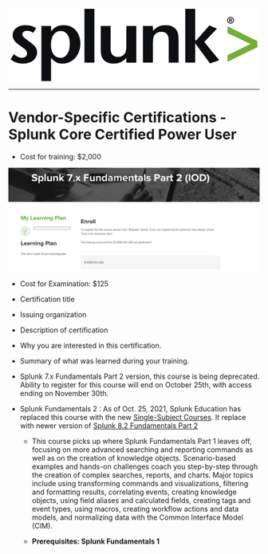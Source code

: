 <img align="center" width="550" height="150" src="https://github.com/Diablo5G/UTA-CYBER-2021-ASSIGNMENT/blob/Master/Defensive%20Security%20Unit/19-Protecting%20VSI%20from%20Future%20Attacks/Images/Splunk_logo.png">

---

# Vendor-Specific Certifications - Splunk Core Certified Power User

 - Cost for training: $2,000 

![cost](https://github.com/Diablo5G/UTA-CYBER-2021-ASSIGNMENT/blob/Master/Certification%20Prep/Splunk%20Certification/Images/cost.png)

 - Cost for Examination:  $125
 - Certification title
 - Issuing organization
 - Description of certification
 - Why you are interested in this certification.
 - Summary of what was learned during your training.
 - Splunk 7.x Fundamentals Part 2 version, this course is being deprecated. Ability to register for this course will end on October 25th, with access ending on November 30th.
 - Splunk Fundamentals 2 : As of Oct. 25, 2021, Splunk Education has replaced this course with the new [Single-Subject Courses](https://education.splunk.com/single-subject-courses). It replace with newer version of [Splunk 8.2 Fundamentals Part 2](https://education.splunk.com/instructor-led-training/splunk-82-fundamentals-part-2)
        
    - This course picks up where Splunk Fundamentals Part 1 leaves off, focusing on more advanced searching and reporting commands as well as on the creation of knowledge objects. Scenario-based examples and hands-on challenges coach you step-by-step through the creation of complex searches, reports, and charts. Major topics include using transforming commands and visualizations, filtering and formatting results, correlating events, creating knowledge objects, using field aliases and calculated fields, creating tags and event types, using macros, creating workflow actions and data models, and normalizing data with the Common Interface Model (CIM). 
       
    - **Prerequisites: Splunk Fundamentals 1**


